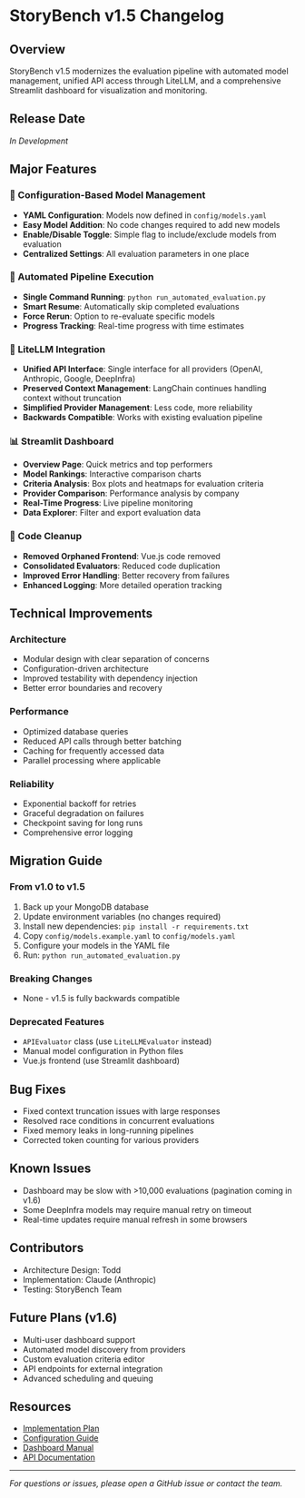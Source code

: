 # StoryBench v1.5 Changelog

## Overview
StoryBench v1.5 modernizes the evaluation pipeline with automated model management, unified API access through LiteLLM, and a comprehensive Streamlit dashboard for visualization and monitoring.

## Release Date
*In Development*

## Major Features

### 🔧 Configuration-Based Model Management
- **YAML Configuration**: Models now defined in `config/models.yaml`
- **Easy Model Addition**: No code changes required to add new models
- **Enable/Disable Toggle**: Simple flag to include/exclude models from evaluation
- **Centralized Settings**: All evaluation parameters in one place

### 🚀 Automated Pipeline Execution
- **Single Command Running**: `python run_automated_evaluation.py`
- **Smart Resume**: Automatically skip completed evaluations
- **Force Rerun**: Option to re-evaluate specific models
- **Progress Tracking**: Real-time progress with time estimates

### 🔌 LiteLLM Integration
- **Unified API Interface**: Single interface for all providers (OpenAI, Anthropic, Google, DeepInfra)
- **Preserved Context Management**: LangChain continues handling context without truncation
- **Simplified Provider Management**: Less code, more reliability
- **Backwards Compatible**: Works with existing evaluation pipeline

### 📊 Streamlit Dashboard
- **Overview Page**: Quick metrics and top performers
- **Model Rankings**: Interactive comparison charts
- **Criteria Analysis**: Box plots and heatmaps for evaluation criteria
- **Provider Comparison**: Performance analysis by company
- **Real-Time Progress**: Live pipeline monitoring
- **Data Explorer**: Filter and export evaluation data

### 🧹 Code Cleanup
- **Removed Orphaned Frontend**: Vue.js code removed
- **Consolidated Evaluators**: Reduced code duplication
- **Improved Error Handling**: Better recovery from failures
- **Enhanced Logging**: More detailed operation tracking

## Technical Improvements

### Architecture
- Modular design with clear separation of concerns
- Configuration-driven architecture
- Improved testability with dependency injection
- Better error boundaries and recovery

### Performance
- Optimized database queries
- Reduced API calls through better batching
- Caching for frequently accessed data
- Parallel processing where applicable

### Reliability
- Exponential backoff for retries
- Graceful degradation on failures
- Checkpoint saving for long runs
- Comprehensive error logging

## Migration Guide

### From v1.0 to v1.5
1. Back up your MongoDB database
2. Update environment variables (no changes required)
3. Install new dependencies: `pip install -r requirements.txt`
4. Copy `config/models.example.yaml` to `config/models.yaml`
5. Configure your models in the YAML file
6. Run: `python run_automated_evaluation.py`

### Breaking Changes
- None - v1.5 is fully backwards compatible

### Deprecated Features
- `APIEvaluator` class (use `LiteLLMEvaluator` instead)
- Manual model configuration in Python files
- Vue.js frontend (use Streamlit dashboard)

## Bug Fixes
- Fixed context truncation issues with large responses
- Resolved race conditions in concurrent evaluations
- Fixed memory leaks in long-running pipelines
- Corrected token counting for various providers

## Known Issues
- Dashboard may be slow with >10,000 evaluations (pagination coming in v1.6)
- Some DeepInfra models may require manual retry on timeout
- Real-time updates require manual refresh in some browsers

## Contributors
- Architecture Design: Todd
- Implementation: Claude (Anthropic)
- Testing: StoryBench Team

## Future Plans (v1.6)
- Multi-user dashboard support
- Automated model discovery from providers
- Custom evaluation criteria editor
- API endpoints for external integration
- Advanced scheduling and queuing

## Resources
- [Implementation Plan](./docs/v1.5_implementation_plan.md)
- [Configuration Guide](./docs/configuration_guide.md)
- [Dashboard Manual](./docs/dashboard_manual.md)
- [API Documentation](./docs/api_documentation.md)

---

*For questions or issues, please open a GitHub issue or contact the team.*
